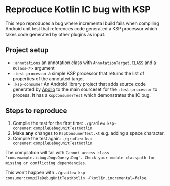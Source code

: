 # Reproduce Kotlin IC bug with KSP

This repo reproduces a bug where incremental build fails when compiling Android unit test that references code generated a KSP processor which takes code generated by other plugins as input.

## Project setup

- `:annotations` an annotation class with `AnnotationTarget.CLASS` and a `KClass<*>` argument
- `:test-processor` a simple KSP processor that returns the list of properties of the annotated target 
- `:ksp-consumer` An Android library project that adds source code generated by [Apollo](https://github.com/apollographql/apollo-kotlin) to the main sourceset for the `:test-processor` to process. It has a `KspConsumerTest` which demonstrates the IC bug.

## Steps to reproduce

1. Compile the test for the first time: `./gradlew ksp-consumer:compileDebugUnitTestKotlin`
2. Make **any** changes to `KspConsumerTest.kt` e.g. adding a space character. 
3. Compile the test again: `./gradlew ksp-consumer:compileDebugUnitTestKotlin`

The compilation will fail with `Cannot access class 'com.example.icbug.DogsQuery.Dog'. Check your module classpath for missing or conflicting dependencies`.

This won't happen with `./gradlew ksp-consumer:compileDebugUnitTestKotlin -Pkotlin.incremental=false`.
